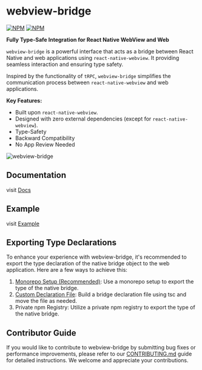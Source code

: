 # webview-bridge

[![NPM](https://img.shields.io/npm/v/%40webview-bridge%2Freact-native/latest?label=%40webview-bridge%2Freact-native)](https://www.npmjs.com/package/@webview-bridge/react-native)
[![NPM](https://img.shields.io/npm/v/%40webview-bridge%2Fweb/latest?label=%40webview-bridge%2Fweb)](https://www.npmjs.com/package/@webview-bridge/web)

**Fully Type-Safe Integration for React Native WebView and Web**

`webview-bridge` is a powerful interface that acts as a bridge between React Native and web applications using `react-native-webview`. It providing seamless interaction and ensuring type safety.

Inspired by the functionality of `tRPC`, `webview-bridge` simplifies the communication process between `react-native-webview` and web applications.

**Key Features:**

- Built upon `react-native-webview`.
- Designed with zero external dependencies (except for `react-native-webview`).
- Type-Safety
- Backward Compatibility
- No App Review Needed

![webview-bridge](https://github.com/gronxb/webview-bridge/assets/41789633/a93e6439-f410-42ac-bc4b-b8f32213a537)

## Documentation

visit [Docs](https://gronxb.github.io/webview-bridge)

## Example

visit [Example](https://github.com/gronxb/webview-bridge-example)

## Exporting Type Declarations

To enhance your experience with webview-bridge, it's recommended to export the type declaration of the native bridge object to the web application. Here are a few ways to achieve this:

1. [Monorepo Setup (Recommended)](https://gronxb.github.io/webview-bridge/exporting-type-declarations/monorepo): Use a monorepo setup to export the type of the native bridge.
2. [Custom Declaration File](https://gronxb.github.io/webview-bridge/exporting-type-declarations/custom-declaration-file): Build a bridge declaration file using tsc and move the file as needed.
3. Private npm Registry: Utilize a private npm registry to export the type of the native bridge.

## Contributor Guide

If you would like to contribute to webview-bridge by submitting bug fixes or performance improvements, please refer to our [CONTRIBUTING.md](https://github.com/gronxb/webview-bridge/blob/main/CONTRIBUTING.md) guide for detailed instructions. We welcome and appreciate your contributions.

